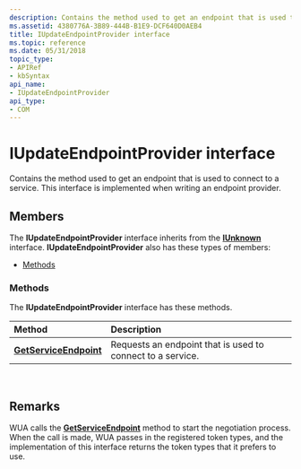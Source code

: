 ```yaml
---
description: Contains the method used to get an endpoint that is used to connect to a service.
ms.assetid: 4380776A-3B89-444B-B1E9-DCF640D0AEB4
title: IUpdateEndpointProvider interface
ms.topic: reference
ms.date: 05/31/2018
topic_type: 
- APIRef
- kbSyntax
api_name: 
- IUpdateEndpointProvider
api_type: 
- COM
---
```


# IUpdateEndpointProvider interface

Contains the method used to get an endpoint that is used to connect to a service. This interface is implemented when writing an endpoint provider.

## Members

The **IUpdateEndpointProvider** interface inherits from the [**IUnknown**](/windows/win32/api/unknwn/nn-unknwn-iunknown) interface. **IUpdateEndpointProvider** also has these types of members:

-   [Methods](#methods)

### Methods

The **IUpdateEndpointProvider** interface has these methods.



| Method                                                                       | Description                                                           |
|:-----------------------------------------------------------------------------|:----------------------------------------------------------------------|
| [**GetServiceEndpoint**](iupdateendpointauthprovider-getserviceendpoint.md) | Requests an endpoint that is used to connect to a service.<br/> |



 

## Remarks

WUA calls the [**GetServiceEndpoint**](iupdateendpointauthprovider-getserviceendpoint.md) method to start the negotiation process. When the call is made, WUA passes in the registered token types, and the implementation of this interface returns the token types that it prefers to use.

 

 
